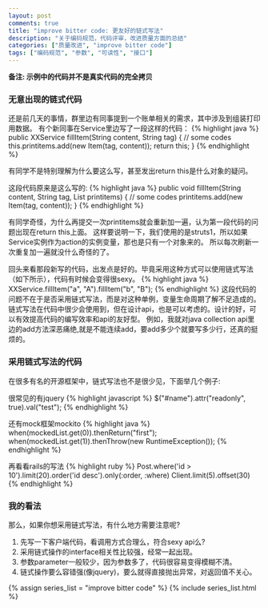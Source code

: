 ```yaml
---
layout: post
comments: true
title: "improve bitter code: 更友好的链式写法"
description: "关于编码规范，代码评审，改进质量方面的总结"
categories: ["质量改进", "improve bitter code"]
tags: ["编码规范", "参数", "可读性", "接口"]
---
```


__备注: 示例中的代码并不是真实代码的完全拷贝__

### 无意出现的链式代码
还是前几天的事情，群里边有同事提到一个账单相关的需求，其中涉及到组装打印用数据。
有个新同事在Service里边写了一段这样的代码：
{% highlight java %}
public XXService fillItem(String content, String tag) {
    // some codes
    this.printitems.add(new Item(tag, content));
    return this;
}
{% endhighlight %}

有同学不是特别理解为什么要这么写，甚至发出return this是什么对象的疑问。

这段代码原来是这么写的:
{% highlight java %}
public void fillItem(String content, String tag, List printitems) {
    // some codes
    printitems.add(new Item(tag, content));
}
{% endhighlight %}

有同学奇怪，为什么再提交一次printitems就会重新加一遍，认为第一段代码的问题出现在return this上面。
这样要说明一下，我们使用的是struts1，所以如果Service实例作为action的实例变量，那也是只有一个对象来的。
所以每次刷新一次重复加一遍就没什么奇怪的了。

回头来看那段新写的代码，出发点是好的。毕竟采用这种方式可以使用链式写法（如下所示），代码有时候会变得很sexy。
{% highlight java %}
XXService.fillItem("a", "A").fillItem("b", "B");
{% endhighlight %}
这段代码的问题不在于是否采用链式写法，而是对这种单例，变量生命周期了解不足造成的。
链式写法在代码中很少会使用到，但在设计api，也是可以考虑的。设计的好，可以有效提高代码的编写效率和api的友好型。
例如，我就对java collection api里边的add方法深恶痛绝,就是不能连续add，要add多少个就要写多少行，还真的挺烦的。

### 采用链式写法的代码
在很多有名的开源框架中，链式写法也不是很少见，下面举几个例子:

很常见的有jquery
{% highlight javascript %}
$("#name").attr("readonly", true).val("test");
{% endhighlight %}

还有mock框架mockito
{% highlight java %}
when(mockedList.get(0)).thenReturn("first");
when(mockedList.get(1)).thenThrow(new RuntimeException());
{% endhighlight %}

再看看rails的写法
{% highlight ruby %}
Post.where('id > 10').limit(20).order('id desc').only(:order, :where)
Client.limit(5).offset(30)
{% endhighlight %}

### 我的看法
那么，如果你想采用链式写法，有什么地方需要注意呢?
1. 先写一下客户端代码，看调用方式合理么，符合sexy api么?
2. 采用链式操作的interface相关性比较强，经常一起出现。
3. 参数parameter一般较少，因为参数多了，代码很容易变得模糊不清。
4. 链式操作要么容错强(像jquery)，要么就得直接抛出异常，对返回值不关心。

{% assign series_list = "improve bitter code" %}
{% include series_list.html %}
